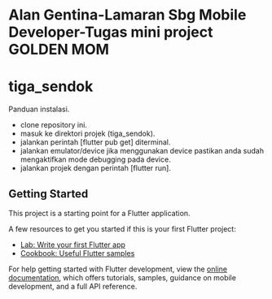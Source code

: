 # Alan Gentina-Lamaran Sbg Mobile Developer-Tugas mini project GOLDEN MOM
  
# tiga_sendok

Panduan instalasi.
- clone repository ini.
- masuk ke direktori projek (tiga_sendok).
- jalankan perintah [flutter pub get] diterminal.
- jalankan emulator/device jika menggunakan device pastikan anda sudah mengaktifkan mode debugging pada device.
- jalankan projek dengan perintah [flutter run].

## Getting Started

This project is a starting point for a Flutter application.

A few resources to get you started if this is your first Flutter project:

- [Lab: Write your first Flutter app](https://docs.flutter.dev/get-started/codelab)
- [Cookbook: Useful Flutter samples](https://docs.flutter.dev/cookbook)

For help getting started with Flutter development, view the
[online documentation](https://docs.flutter.dev/), which offers tutorials,
samples, guidance on mobile development, and a full API reference.
